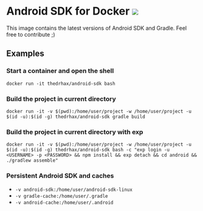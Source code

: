 # Android SDK for Docker [![](https://images.microbadger.com/badges/image/thedrhax/android-sdk.svg)](https://hub.docker.com/r/thedrhax/android-sdk)

This image contains the latest versions of Android SDK and Gradle. Feel free to contribute ;)

## Examples

### Start a container and open the shell

```
docker run -it thedrhax/android-sdk bash
```

### Build the project in current directory

```
docker run -it -v $(pwd):/home/user/project -w /home/user/project -u $(id -u):$(id -g) thedrhax/android-sdk gradle build
```

### Build the project in current directory with exp

```
docker run -it -v $(pwd):/home/user/project -w /home/user/project -u $(id -u):$(id -g) thedrhax/android-sdk bash -c "exp login -u <USERNAME> -p <PASSWORD> && npm install && exp detach && cd android && ./gradlew assemble"
```

### Persistent Android SDK and caches

* `-v android-sdk:/home/user/android-sdk-linux`
* `-v gradle-cache:/home/user/.gradle`
* `-v android-cache:/home/user/.android`
